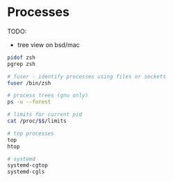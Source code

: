 # Processes

TODO:

* tree view on bsd/mac

```sh
pidof zsh    
pgrep zsh        
```

```sh
# fuser - identify processes using files or sockets
fuser /bin/zsh
```

```sh
# process trees (gnu only)
ps -u --forest
```

```sh
# limits for current pid
cat /proc/$$/limits 
```

```sh
# top processes
top
htop
```

```sh
# systemd 
systemd-cgtop 
systemd-cgls
```
